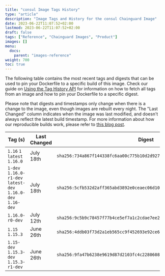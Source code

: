 ```yaml
---
title: "consul Image Tags History"
type: "article"
description: "Image Tags and History for the consul Chainguard Image"
date: 2023-06-22T11:07:52+02:00
lastmod: 2023-06-22T11:07:52+02:00
draft: false
tags: ["Reference", "Chainguard Images", "Product"]
images: []
menu:
  docs:
    parent: "images-reference"
weight: 700
toc: true
---
```


The following table contains the most recent tags and digests that can be used to pin your Dockerfile to a specific build of this image. Check our guide on [Using the Tag History API](/chainguard/chainguard-images/using-the-tag-history-api/) for information on how to fetch all tags from an image and how to pin your Dockerfile to a specific digest.

Please note that digests and timestamps only change when there is a change to the image, even though images are rebuilt every night. The "Last Changed" column indicates when the image was last modified, and doesn't always reflect the latest build timestamp. For more information about how our reproducible builds work, please refer to [this blog post](https://www.chainguard.dev/unchained/reproducing-chainguards-reproducible-image-builds).

| Tag (s)                                                       | Last Changed | Digest                                                                    |
|---------------------------------------------------------------|--------------|---------------------------------------------------------------------------|
|  `1.16` `1` `latest` `1.16.0`                                 | July 18th    | `sha256:734a867f144338fc6aa00c775b10d2d92719c55054720e3fa3a59167afc2e766` |
|  `1-dev` `1.16.0-r1-dev` `latest-dev` `1.16.0-dev` `1.16-dev` | July 18th    | `sha256:5cfb532d2aff365abd3892e0ceaec06d106b0a38f8f22db8de03600a3d89bfb7` |
|  `1.16.0-r0-dev`                                              | July 12th    | `sha256:9c5b9c78457f77b4ce5ef7a1c2cdae7ee29c858a4423216973680e8143ee0799` |
|  `1.15` `1.15.3`                                              | June 26th    | `sha256:4ddb03f73d2a1eb565cc9f452693e92ce60f4f8578ecb09da34d95d8033c81a6` |
|  `1.15-dev` `1.15.3-dev` `1.15.3-r1-dev`                      | June 26th    | `sha256:9fa47b6238e9619d87d2103fc4c2280608ca02eb77ba8e01ae286dcbcdcecf14` |
